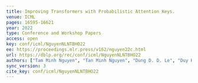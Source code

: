 ```yaml
---
title: Improving Transformers with Probabilistic Attention Keys.
venue: ICML
pages: 16595-16621
year: 2022
type: Conference and Workshop Papers
access: open
key: conf/icml/NguyenNLNTBHO22
ee: https://proceedings.mlr.press/v162/nguyen22c.html
url: https://dblp.org/rec/conf/icml/NguyenNLNTBHO22
authors: ["Tam Minh Nguyen", "Tan Minh Nguyen", "Dung D. D. Le", "Duy Khuong Nguyen", "Viet-Anh Tran", "Richard G. Baraniuk", "Nhat Ho", "Stanley J. Osher"]
sync_version: 3
cite_key: conf/icml/NguyenNLNTBHO22
---
```

